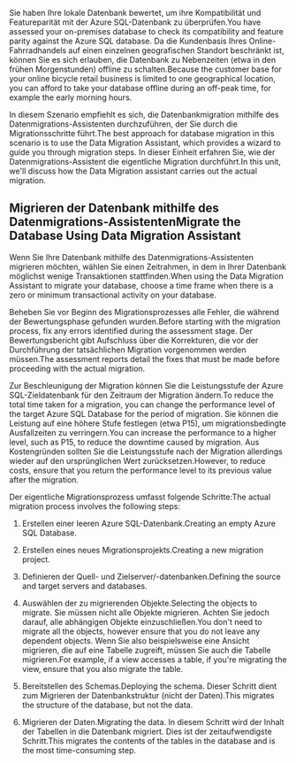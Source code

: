 <span data-ttu-id="4e8f7-101">Sie haben Ihre lokale Datenbank bewertet, um ihre Kompatibilität und Featureparität mit der Azure SQL-Datenbank zu überprüfen.</span><span class="sxs-lookup"><span data-stu-id="4e8f7-101">You have assessed your on-premises database to check its compatibility and feature parity against the Azure SQL database.</span></span> <span data-ttu-id="4e8f7-102">Da die Kundenbasis Ihres Online-Fahrradhandels auf einen einzelnen geografischen Standort beschränkt ist, können Sie es sich erlauben, die Datenbank zu Nebenzeiten (etwa in den frühen Morgenstunden) offline zu schalten.</span><span class="sxs-lookup"><span data-stu-id="4e8f7-102">Because the customer base for your online bicycle retail business is limited to one geographical location, you can afford to take your database offline during an off-peak time, for example the early morning hours.</span></span>

<span data-ttu-id="4e8f7-103">In diesem Szenario empfiehlt es sich, die Datenbankmigration mithilfe des Datenmigrations-Assistenten durchzuführen, der Sie durch die Migrationsschritte führt.</span><span class="sxs-lookup"><span data-stu-id="4e8f7-103">The best approach for database migration in this scenario is to use the Data Migration Assistant, which provides a wizard to guide you through migration steps.</span></span> <span data-ttu-id="4e8f7-104">In dieser Einheit erfahren Sie, wie der Datenmigrations-Assistent die eigentliche Migration durchführt.</span><span class="sxs-lookup"><span data-stu-id="4e8f7-104">In this unit, we'll discuss how the Data Migration assistant carries out the actual migration.</span></span>

## <a name="migrate-the-database-using-data-migration-assistant"></a><span data-ttu-id="4e8f7-105">Migrieren der Datenbank mithilfe des Datenmigrations-Assistenten</span><span class="sxs-lookup"><span data-stu-id="4e8f7-105">Migrate the Database Using Data Migration Assistant</span></span>

<span data-ttu-id="4e8f7-106">Wenn Sie Ihre Datenbank mithilfe des Datenmigrations-Assistenten migrieren möchten, wählen Sie einen Zeitrahmen, in dem in Ihrer Datenbank möglichst wenige Transaktionen stattfinden.</span><span class="sxs-lookup"><span data-stu-id="4e8f7-106">When using the Data Migration Assistant to migrate your database, choose a time frame when there is a zero or minimum transactional activity on your database.</span></span>

<span data-ttu-id="4e8f7-107">Beheben Sie vor Beginn des Migrationsprozesses alle Fehler, die während der Bewertungsphase gefunden wurden.</span><span class="sxs-lookup"><span data-stu-id="4e8f7-107">Before starting with the migration process, fix any errors identified during the assessment stage.</span></span> <span data-ttu-id="4e8f7-108">Der Bewertungsbericht gibt Aufschluss über die Korrekturen, die vor der Durchführung der tatsächlichen Migration vorgenommen werden müssen.</span><span class="sxs-lookup"><span data-stu-id="4e8f7-108">The assessment reports detail the fixes that must be made before proceeding with the actual migration.</span></span>

<span data-ttu-id="4e8f7-109">Zur Beschleunigung der Migration können Sie die Leistungsstufe der Azure SQL-Zieldatenbank für den Zeitraum der Migration ändern.</span><span class="sxs-lookup"><span data-stu-id="4e8f7-109">To reduce the total time taken for a migration, you can change the performance level of the target Azure SQL Database for the period of migration.</span></span> <span data-ttu-id="4e8f7-110">Sie können die Leistung auf eine höhere Stufe festlegen (etwa P15), um migrationsbedingte Ausfallzeiten zu verringern.</span><span class="sxs-lookup"><span data-stu-id="4e8f7-110">You can increase the performance to a higher level, such as P15, to reduce the downtime caused by migration.</span></span> <span data-ttu-id="4e8f7-111">Aus Kostengründen sollten Sie die Leistungsstufe nach der Migration allerdings wieder auf den ursprünglichen Wert zurücksetzen.</span><span class="sxs-lookup"><span data-stu-id="4e8f7-111">However, to reduce costs, ensure that you return the performance level to its previous value after the migration.</span></span>

<span data-ttu-id="4e8f7-112">Der eigentliche Migrationsprozess umfasst folgende Schritte:</span><span class="sxs-lookup"><span data-stu-id="4e8f7-112">The actual migration process involves the following steps:</span></span>

1. <span data-ttu-id="4e8f7-113">Erstellen einer leeren Azure SQL-Datenbank.</span><span class="sxs-lookup"><span data-stu-id="4e8f7-113">Creating an empty Azure SQL Database.</span></span>

1. <span data-ttu-id="4e8f7-114">Erstellen eines neues Migrationsprojekts.</span><span class="sxs-lookup"><span data-stu-id="4e8f7-114">Creating a new migration project.</span></span>

1. <span data-ttu-id="4e8f7-115">Definieren der Quell- und Zielserver/-datenbanken.</span><span class="sxs-lookup"><span data-stu-id="4e8f7-115">Defining the source and target servers and databases.</span></span>

1. <span data-ttu-id="4e8f7-116">Auswählen der zu migrierenden Objekte.</span><span class="sxs-lookup"><span data-stu-id="4e8f7-116">Selecting the objects to migrate.</span></span> <span data-ttu-id="4e8f7-117">Sie müssen nicht alle Objekte migrieren. Achten Sie jedoch darauf, alle abhängigen Objekte einzuschließen.</span><span class="sxs-lookup"><span data-stu-id="4e8f7-117">You don't need to migrate all the objects, however ensure that you do not leave any dependent objects.</span></span> <span data-ttu-id="4e8f7-118">Wenn Sie also beispielsweise eine Ansicht migrieren, die auf eine Tabelle zugreift, müssen Sie auch die Tabelle migrieren.</span><span class="sxs-lookup"><span data-stu-id="4e8f7-118">For example, if a view accesses a table, if you're migrating the view, ensure that you also migrate the table.</span></span>

1. <span data-ttu-id="4e8f7-119">Bereitstellen des Schemas.</span><span class="sxs-lookup"><span data-stu-id="4e8f7-119">Deploying the schema.</span></span> <span data-ttu-id="4e8f7-120">Dieser Schritt dient zum Migrieren der Datenbankstruktur (nicht der Daten).</span><span class="sxs-lookup"><span data-stu-id="4e8f7-120">This migrates the structure of the database, but not the data.</span></span>

1. <span data-ttu-id="4e8f7-121">Migrieren der Daten.</span><span class="sxs-lookup"><span data-stu-id="4e8f7-121">Migrating the data.</span></span> <span data-ttu-id="4e8f7-122">In diesem Schritt wird der Inhalt der Tabellen in die Datenbank migriert. Dies ist der zeitaufwendigste Schritt.</span><span class="sxs-lookup"><span data-stu-id="4e8f7-122">This migrates the contents of the tables in the database and is the most time-consuming step.</span></span>
